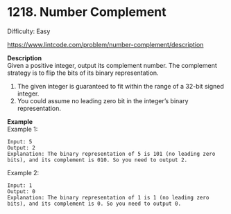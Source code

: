 # 1218. Number Complement

Difficulty: Easy

https://www.lintcode.com/problem/number-complement/description

**Description**  
Given a positive integer, output its complement number. The complement strategy is to flip the bits of its binary representation.

1. The given integer is guaranteed to fit within the range of a 32-bit signed integer.
2. You could assume no leading zero bit in the integer’s binary representation.

**Example**  
Example 1:
```
Input: 5
Output: 2
Explanation: The binary representation of 5 is 101 (no leading zero bits), and its complement is 010. So you need to output 2.
```
Example 2:
```
Input: 1
Output: 0
Explanation: The binary representation of 1 is 1 (no leading zero bits), and its complement is 0. So you need to output 0.
```
